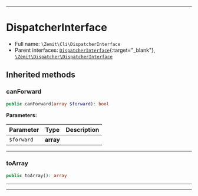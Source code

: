 ***

# DispatcherInterface





* Full name: `\Zemit\Cli\DispatcherInterface`
* Parent interfaces: [`DispatcherInterface`](https://docs.phalcon.io/latest/api/){:target="_blank"}, [`\Zemit\Dispatcher\DispatcherInterface`](../Dispatcher/DispatcherInterface.md)




## Inherited methods


### canForward



```php
public canForward(array $forward): bool
```








**Parameters:**

| Parameter | Type | Description |
|-----------|------|-------------|
| `$forward` | **array** |  |





***

### toArray



```php
public toArray(): array
```












***


***
